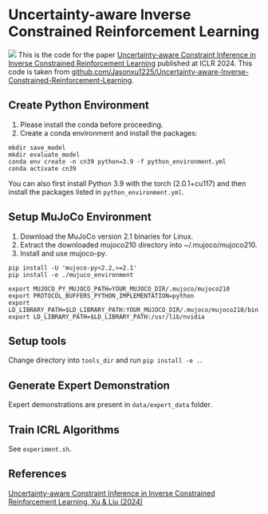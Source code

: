 # Uncertainty-aware Inverse Constrained Reinforcement Learning
![](https://github.com/Jasonxu1225/Uncertainty-aware-Inverse-Constrained-Reinforcement-Learning/blob/main/workflow.jpg)
This is the code for the paper [Uncertainty-aware Constraint Inference in Inverse Constrained Reinforcement Learning](https://openreview.net/pdf?id=ILYjDvUM6U) published at ICLR 2024. This code is taken from [github.com/Jasonxu1225/Uncertainty-aware-Inverse-Constrained-Reinforcement-Learning](https://github.com/Jasonxu1225/Uncertainty-aware-Inverse-Constrained-Reinforcement-Learning).

## Create Python Environment 
1. Please install the conda before proceeding.
2. Create a conda environment and install the packages:
   
```
mkdir save_model
mkdir evaluate_model
conda env create -n cn39 python=3.9 -f python_environment.yml
conda activate cn39
```
You can also first install Python 3.9 with the torch (2.0.1+cu117) and then install the packages listed in `python_environment.yml`.

## Setup MuJoCo Environment
1. Download the MuJoCo version 2.1 binaries for Linux.
2. Extract the downloaded mujoco210 directory into ~/.mujoco/mujoco210.
3. Install and use mujoco-py.
```
pip install -U 'mujoco-py<2.2,>=2.1'
pip install -e ./mujuco_environment

export MUJOCO_PY_MUJOCO_PATH=YOUR_MUJOCO_DIR/.mujoco/mujoco210
export PROTOCOL_BUFFERS_PYTHON_IMPLEMENTATION=python
export LD_LIBRARY_PATH=$LD_LIBRARY_PATH:YOUR_MUJOCO_DIR/.mujoco/mujoco210/bin:/usr/lib/nvidia
export LD_LIBRARY_PATH=$LD_LIBRARY_PATH:/usr/lib/nvidia
```

## Setup tools

Change directory into `tools_dir` and run `pip install -e .`.

## Generate Expert Demonstration

Expert demonstrations are present in `data/expert_data` folder.

## Train ICRL Algorithms

See `experiment.sh`.

## References

[Uncertainty-aware Constraint Inference in Inverse Constrained Reinforcement Learning, Xu & Liu (2024)](https://openreview.net/forum?id=ILYjDvUM6U)
